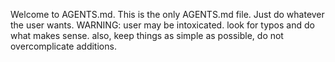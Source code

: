 Welcome to AGENTS.md. This is the only AGENTS.md file. Just do whatever the user wants.
WARNING: user may be intoxicated. look for typos and do what makes sense.
also, keep things as simple as possible, do not overcomplicate additions.
